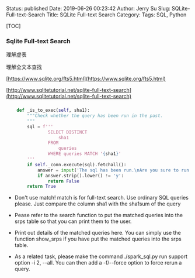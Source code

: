 Status: published
Date: 2019-06-26 00:23:42
Author: Jerry Su
Slug: SQLite-Full-text-Search
Title: SQLite Full-text Search
Category: 
Tags: SQL, Python

[TOC]

### Sqlite Full-text Search

理解虚表

理解全文本查找

[https://www.sqlite.org/fts5.html](https://www.sqlite.org/fts5.html)

[http://www.sqlitetutorial.net/sqlite-full-text-search](http://www.sqlitetutorial.net/sqlite-full-text-search)

### 

```python
    def _is_to_exec(self, sha1):
        """Check whether the query has been run in the past.
        """
        sql = f'''
                SELECT DISTINCT
                    sha1
                FROM
                    queries
                WHERE queries MATCH '{sha1}'
        '''
        if self._conn.execute(sql).fetchall():
            answer = input('The sql has been run.\nAre you sure to run the sql again? (y/[n]): ')
            if answer.strip().lower() != 'y':
                return False
        return True
```

- Don't use match! match is for full-text search. Use ordinary SQL queries please. Just compare the column sha1 with the sha1sum of the query

- Pease refer to the search function to put the matched queries into the srps table so that you can print them to the user.

- Print out details of the matched queries here. You can simply use the function show_srps if you have put the matched queries into the srps table.

- As a related task, please make the command ./spark_sql.py run support option -i 2, --all. You can then add a -f/--force option to force rerun a query.


